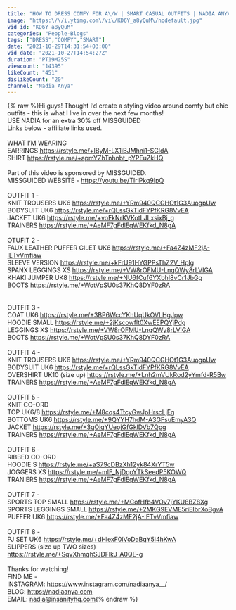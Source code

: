 ```yaml
---
title: "HOW TO DRESS COMFY FOR A\/W | SMART CASUAL OUTFITS | NADIA ANYA"
image: "https:\/\/i.ytimg.com\/vi\/KD6Y_a8yQuM\/hqdefault.jpg"
vid_id: "KD6Y_a8yQuM"
categories: "People-Blogs"
tags: ["DRESS","COMFY","SMART"]
date: "2021-10-29T14:31:54+03:00"
vid_date: "2021-10-27T14:54:27Z"
duration: "PT19M25S"
viewcount: "14395"
likeCount: "451"
dislikeCount: "20"
channel: "Nadia Anya"
---
```

{% raw %}Hi guys! Thought I’d create a styling video around comfy but chic outfits - this is what I live in over the next few months! <br />USE NADIA for an extra 30% off MISSGUIDED<br />Links below - affiliate links used. <br /><br />WHAT I’M WEARING <br />EARRINGS <a rel="nofollow" target="blank" href="https://rstyle.me/+lByM-LX1iBJMhni1-SGldA">https://rstyle.me/+lByM-LX1iBJMhni1-SGldA</a><br />SHIRT <a rel="nofollow" target="blank" href="https://rstyle.me/+apmYZhTnhnbt_pYPEuZkHQ">https://rstyle.me/+apmYZhTnhnbt_pYPEuZkHQ</a><br /><br />Part of this video is sponsored by MISSGUIDED.<br />MISSGUIDED WEBSITE - <a rel="nofollow" target="blank" href="https://youtu.be/TIrlPkq9IpQ">https://youtu.be/TIrlPkq9IpQ</a><br /><br />OUTFIT 1 - <br />KNIT TROUSERS UK6 <a rel="nofollow" target="blank" href="https://rstyle.me/+YRm940QCGHOt1G3AuogpUw">https://rstyle.me/+YRm940QCGHOt1G3AuogpUw</a><br />BODYSUIT UK6 <a rel="nofollow" target="blank" href="https://rstyle.me/+rQLssGkTidFYPfKRG8VvEA">https://rstyle.me/+rQLssGkTidFYPfKRG8VvEA</a><br />JACKET UK6 <a rel="nofollow" target="blank" href="https://rstyle.me/+voFkNrKVKotLJLxsixBj_g">https://rstyle.me/+voFkNrKVKotLJLxsixBj_g</a><br />TRAINERS <a rel="nofollow" target="blank" href="https://rstyle.me/+AeMF7gFdlEqWEKfkd_N8gA">https://rstyle.me/+AeMF7gFdlEqWEKfkd_N8gA</a><br /><br />OTUFIT 2 - <br />FAUX LEATHER PUFFER GILET UK6 <a rel="nofollow" target="blank" href="https://rstyle.me/+Fa4Z4zMF2jA-IETvVmfiaw">https://rstyle.me/+Fa4Z4zMF2jA-IETvVmfiaw</a><br />SLEEVE VERSION <a rel="nofollow" target="blank" href="https://rstyle.me/+kFrU91HYGPPsThZ2V_Hplg">https://rstyle.me/+kFrU91HYGPPsThZ2V_Hplg</a><br />SPANX LEGGINGS XS <a rel="nofollow" target="blank" href="https://rstyle.me/+VW8rOFMU-LnqQWy8rLVIGA">https://rstyle.me/+VW8rOFMU-LnqQWy8rLVIGA</a><br />KHAKI JUMPER UK8 <a rel="nofollow" target="blank" href="https://rstyle.me/+NU6fCuf6YXbhI8vCr1JbGg">https://rstyle.me/+NU6fCuf6YXbhI8vCr1JbGg</a><br />BOOTS <a rel="nofollow" target="blank" href="https://rstyle.me/+WotVpSU0s37KhQ8DYF0zRA">https://rstyle.me/+WotVpSU0s37KhQ8DYF0zRA</a><br /><br /><br />OUTFIT 3 - <br />COAT UK6 <a rel="nofollow" target="blank" href="https://rstyle.me/+3BP6WccYKhUqUkOVLHgJpw">https://rstyle.me/+3BP6WccYKhUqUkOVLHgJpw</a><br />HOODIE SMALL <a rel="nofollow" target="blank" href="https://rstyle.me/+2jKscowflt0XwEEPQYjPdg">https://rstyle.me/+2jKscowflt0XwEEPQYjPdg</a><br />LEGGINGS XS <a rel="nofollow" target="blank" href="https://rstyle.me/+VW8rOFMU-LnqQWy8rLVIGA">https://rstyle.me/+VW8rOFMU-LnqQWy8rLVIGA</a><br />BOOTS <a rel="nofollow" target="blank" href="https://rstyle.me/+WotVpSU0s37KhQ8DYF0zRA">https://rstyle.me/+WotVpSU0s37KhQ8DYF0zRA</a><br /><br />OUTFIT 4 - <br />KNIT TROUSERS UK6 <a rel="nofollow" target="blank" href="https://rstyle.me/+YRm940QCGHOt1G3AuogpUw">https://rstyle.me/+YRm940QCGHOt1G3AuogpUw</a><br />BODYSUIT UK6 <a rel="nofollow" target="blank" href="https://rstyle.me/+rQLssGkTidFYPfKRG8VvEA">https://rstyle.me/+rQLssGkTidFYPfKRG8VvEA</a><br />OVERSHIRT UK10 (size up) <a rel="nofollow" target="blank" href="https://rstyle.me/+Lnh2mVUkRod2yYmfd-R5Bw">https://rstyle.me/+Lnh2mVUkRod2yYmfd-R5Bw</a><br />TRAINERS <a rel="nofollow" target="blank" href="https://rstyle.me/+AeMF7gFdlEqWEKfkd_N8gA">https://rstyle.me/+AeMF7gFdlEqWEKfkd_N8gA</a><br /><br />OUTFIT 5 - <br />KNIT CO-ORD <br />TOP UK6/8 <a rel="nofollow" target="blank" href="https://rstyle.me/+M8cqs4TtcyGwJpHrscLjEg">https://rstyle.me/+M8cqs4TtcyGwJpHrscLjEg</a><br />BOTTOMS UK6 <a rel="nofollow" target="blank" href="https://rstyle.me/+9QYYH7hdM-A3GFsuEmyA3Q">https://rstyle.me/+9QYYH7hdM-A3GFsuEmyA3Q</a><br />JACKET <a rel="nofollow" target="blank" href="https://rstyle.me/+3qOiqYUeojGfGklDVb7Qpg">https://rstyle.me/+3qOiqYUeojGfGklDVb7Qpg</a><br />TRAINERS <a rel="nofollow" target="blank" href="https://rstyle.me/+AeMF7gFdlEqWEKfkd_N8gA">https://rstyle.me/+AeMF7gFdlEqWEKfkd_N8gA</a><br /><br />OUTFIT 6 - <br />RIBBED CO-ORD<br />HOODIE S <a rel="nofollow" target="blank" href="https://rstyle.me/+aS79cDBzXh12yk84XrYT5w">https://rstyle.me/+aS79cDBzXh12yk84XrYT5w</a><br />JOGGERS XS <a rel="nofollow" target="blank" href="https://rstyle.me/+mlF_NjDqoYTkSeedP5KOWQ">https://rstyle.me/+mlF_NjDqoYTkSeedP5KOWQ</a><br />TRANIERS <a rel="nofollow" target="blank" href="https://rstyle.me/+AeMF7gFdlEqWEKfkd_N8gA">https://rstyle.me/+AeMF7gFdlEqWEKfkd_N8gA</a><br /><br />OUTFIT 7 - <br />SPORTS TOP SMALL <a rel="nofollow" target="blank" href="https://rstyle.me/+MCofHfb4VOv7jYKU8BZ8Xg">https://rstyle.me/+MCofHfb4VOv7jYKU8BZ8Xg</a><br />SPORTS LEGGINGS SMALL <a rel="nofollow" target="blank" href="https://rstyle.me/+2MKG9EVME5riEIbrXoBgvA">https://rstyle.me/+2MKG9EVME5riEIbrXoBgvA</a><br />PUFFER UK6 <a rel="nofollow" target="blank" href="https://rstyle.me/+Fa4Z4zMF2jA-IETvVmfiaw">https://rstyle.me/+Fa4Z4zMF2jA-IETvVmfiaw</a><br /><br />OUTFIT 8 - <br />PJ SET UK6 <a rel="nofollow" target="blank" href="https://rstyle.me/+dHlexF0lVoDaBqY5i4hKwA">https://rstyle.me/+dHlexF0lVoDaBqY5i4hKwA</a><br />SLIPPERS (size up TWO sizes) <a rel="nofollow" target="blank" href="https://rstyle.me/+SqvXhmqhSJDFlkJ_A0QE-g">https://rstyle.me/+SqvXhmqhSJDFlkJ_A0QE-g</a><br /> <br />Thanks for watching! <br />FIND ME - <br />INSTAGRAM: <a rel="nofollow" target="blank" href="https://www.instagram.com/nadiaanya__/​">https://www.instagram.com/nadiaanya__/​</a><br />BLOG: <a rel="nofollow" target="blank" href="https://nadiaanya.com​">https://nadiaanya.com​</a><br />EMAIL: nadia@insanityhq.com{% endraw %}
